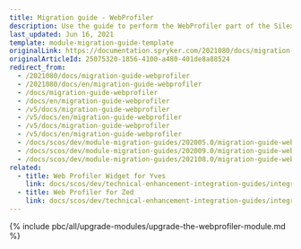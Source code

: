 ```yaml
---
title: Migration guide - WebProfiler
description: Use the guide to perform the WebProfiler part of the Silex Migration Effort.
last_updated: Jun 16, 2021
template: module-migration-guide-template
originalLink: https://documentation.spryker.com/2021080/docs/migration-guide-webprofiler
originalArticleId: 25075320-1856-4100-a480-401de8a88524
redirect_from:
  - /2021080/docs/migration-guide-webprofiler
  - /2021080/docs/en/migration-guide-webprofiler
  - /docs/migration-guide-webprofiler
  - /docs/en/migration-guide-webprofiler
  - /v5/docs/migration-guide-webprofiler
  - /v5/docs/en/migration-guide-webprofiler
  - /v5/docs/migration-guide-webprofiler
  - /v5/docs/en/migration-guide-webprofiler
  - /docs/scos/dev/module-migration-guides/202005.0/migration-guide-webprofiler.html
  - /docs/scos/dev/module-migration-guides/202009.0/migration-guide-webprofiler.html
  - /docs/scos/dev/module-migration-guides/202108.0/migration-guide-webprofiler.html
related:
  - title: Web Profiler Widget for Yves
    link: docs/scos/dev/technical-enhancement-integration-guides/integrating-development-tools/integrating-web-profiler-widget-for-yves.html
  - title: Web Profiler for Zed
    link: docs/scos/dev/technical-enhancement-integration-guides/integrating-development-tools/integrating-web-profiler-for-zed.html
---
```


{% include pbc/all/upgrade-modules/upgrade-the-webprofiler-module.md %} <!-- To edit, see /_includes/pbc/all/upgrade-modules/upgrade-the-webprofiler-module.md -->
